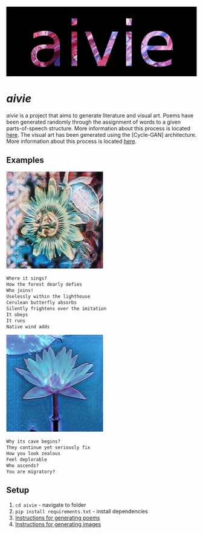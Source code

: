 ![](./data_img/logo.png)

# ***aivie***

*aivie* is a project that aims to generate literature and visual art. Poems have been generated randomly through the assignment of words to a given parts-of-speech structure. More information about this process is located [here](./src_poem/INFO.md). The visual art has been generated using the [Cycle-GAN] architecture. More information about this process is located [here](./src_generation/INFO.md).

## Examples

![](./data_img/result_1.png)
```
Where it sings?
How the forest dearly defies
Who joins!
Uselessly within the lighthouse
Cerulean butterfly absorbs
Silently frightens over the imitation
It obeys
It runs
Native wind adds
```
![](./data_img/result_2.png)
```
Why its cave begins?
They continue yet seriously fix
How you look zealous
Feel deplorable
Who ascends?
You are migratory?
```

## Setup
1. `cd aivie` - navigate to folder
2. `pip install requirements.txt` - install dependencies
3. [Instructions for generating poems](./src_poem/INFO.md)
4. [Instructions for generating images](./src_generation/INFO.md)
